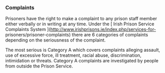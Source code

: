 ###  Complaints

Prisoners have the right to make a complaint to any prison staff member either
verbally or in writing at any time. Under the [ Irish Prison Service
Complaints System ](http://www.irishprisons.ie/index.php/services-for-
prisoners/prisoner-complaints) there are 6 categories of complaints depending
on the seriousness of the complaint.

The most serious is Category A which covers complaints alleging assault, use
of excessive force, ill treatment, racial abuse, discrimination, intimidation
or threats. Category A complaints are investigated by people from outside the
Prison Service.
